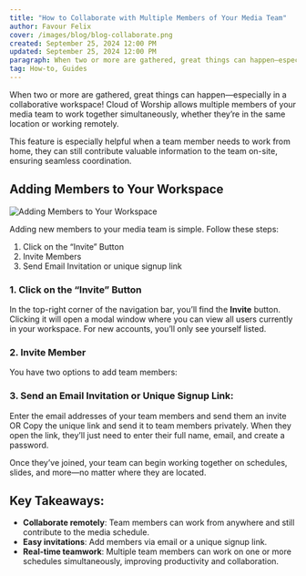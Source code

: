 ```yaml
---
title: "How to Collaborate with Multiple Members of Your Media Team"
author: Favour Felix
cover: /images/blog/blog-collaborate.png
created: September 25, 2024 12:00 PM
updated: September 25, 2024 12:00 PM
paragraph: When two or more are gathered, great things can happen—especially in a collaborative workspace! Cloud of Worship allows multiple members of your media team to work together simultaneously, whether they’re in the same location or working remotely.
tag: How-to, Guides
---
```



When two or more are gathered, great things can happen—especially in a collaborative workspace! Cloud of Worship allows multiple members of your media team to work together simultaneously, whether they’re in the same location or working remotely.

This feature is especially helpful when a team member needs to work from home, they can still contribute valuable information to the team on-site, ensuring seamless coordination.

## Adding Members to Your Workspace

![Adding Members to Your Workspace](https://firebasestorage.googleapis.com/v0/b/favour-portfolio.appspot.com/o/cow%2Fblog%2Fblog-invite.webp?alt=media&token=ebc60daa-cc9a-4ffc-95bf-79bde26c9e9d)

Adding new members to your media team is simple. Follow these steps:

1. Click on the “Invite” Button
2. Invite Members
3. Send Email Invitation or unique signup link

### 1. Click on the “Invite” Button

In the top-right corner of the navigation bar, you’ll find the **Invite** button. Clicking it will open a modal window where you can view all users currently in your workspace. For new accounts, you’ll only see yourself listed.

### 2. Invite Member

You have two options to add team members:

### 3. Send an Email Invitation or Unique Signup Link:

Enter the email addresses of your team members and send them an invite OR Copy the unique link and send it to team members privately. When they open the link, they’ll just need to enter their full name, email, and create a password.

Once they’ve joined, your team can begin working together on schedules, slides, and more—no matter where they are located.

## Key Takeaways:

- **Collaborate remotely**: Team members can work from anywhere and still contribute to the media schedule.
- **Easy invitations**: Add members via email or a unique signup link.
- **Real-time teamwork**: Multiple team members can work on one or more schedules simultaneously, improving productivity and collaboration.